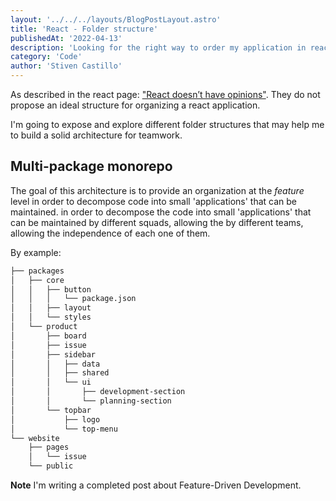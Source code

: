 ```yaml
---
layout: '../../../layouts/BlogPostLayout.astro'
title: 'React - Folder structure'
publishedAt: '2022-04-13'
description: 'Looking for the right way to order my application in react '
category: 'Code'
author: 'Stiven Castillo'
---
```


As described in the react page: ["React doesn’t have opinions"](https://reactjs.org/docs/faq-structure.html#is-there-a-recommended-way-to-structure-react-projects).
They do not propose an ideal structure for organizing a react application.

I'm going to expose and explore different folder structures that may help me to build a solid architecture for teamwork.

## Multi-package monorepo

The goal of this architecture is to provide an organization at the _feature_ level in order to decompose code into small 'applications' that can be maintained. in order to decompose the code into small 'applications' that can be maintained by different squads, allowing the by different teams, allowing the independence of each one of them.

By example:

```bash
├── packages
│   ├── core
│   │   ├── button
│   │   │   └── package.json
│   │   ├── layout
│   │   └── styles
│   └── product
│       ├── board
│       ├── issue
│       ├── sidebar
│       │   ├── data
│       │   ├── shared
│       │   └── ui
│       │       ├── development-section
│       │       └── planning-section
│       └── topbar
│           ├── logo
│           └── top-menu
└── website
    ├── pages
    │   └── issue
    └── public
```

**Note** I'm writing a completed post about Feature-Driven Development.